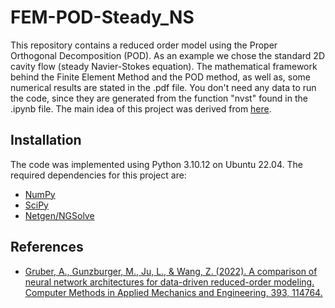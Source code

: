 # FEM-POD-Steady_NS
This repository contains a reduced order model using the Proper Orthogonal Decomposition (POD). As an example we chose the standard 2D cavity flow (steady Navier-Stokes equation). The mathematical framework behind the Finite Element Method and the POD method, as well as, some numerical results are stated in the .pdf file. You don't need any data to run the code, since they are generated from the function "nvst" found in the .ipynb file. The main idea of this project was derived from [here](https://www.um.es/freefem/ff++/pmwiki.php?n=Main.POD).
## Installation
The code was implemented using Python 3.10.12 on Ubuntu 22.04. The required dependencies for this project are:
* [NumPy](https://numpy.org/)
* [SciPy](https://scipy.org/)
* [Netgen/NGSolve](https://ngsolve.org/)
## References
- [Gruber, A., Gunzburger, M., Ju, L., & Wang, Z. (2022). A comparison of neural network architectures for data-driven reduced-order modeling. Computer Methods in Applied Mechanics and Engineering, 393, 114764.](https://arxiv.org/pdf/2110.03442.pdf)

